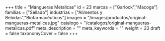+++
title = "Mangueras Metalicas"
id = 23
marcas = ["Garlock","Macoga"]
familias = ["Sellado"]
industrias = ["Alimentos y Bebidas","Biofarmacéuticos"]
imagen = "/images/productos/original-mangueras-metalicas.jpg"
catalogo = "/catalogos/original-mangueras-metalicas.pdf"
meta_description = ""
meta_keywords = ""
weight = 23
draft = false
taxonomyCover = false
+++
